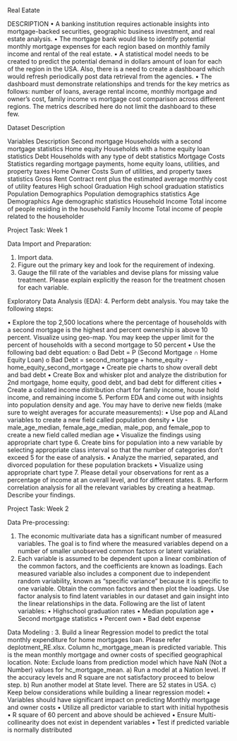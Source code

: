 Real Eatate

DESCRIPTION
•	A banking institution requires actionable insights into mortgage-backed securities, geographic business investment, and real estate analysis. 
•	The mortgage bank would like to identify potential monthly mortgage expenses for each region based on monthly family income and rental of the real estate.
•	A statistical model needs to be created to predict the potential demand in dollars amount of loan for each of the region in the USA. Also, there is a need to create a dashboard which would refresh periodically post data retrieval from the agencies.
•	The dashboard must demonstrate relationships and trends for the key metrics as follows: number of loans, average rental income, monthly mortgage and owner’s cost, family income vs mortgage cost comparison across different regions. The metrics described here do not limit the dashboard to these few.

Dataset Description
 
Variables                     	Description
Second mortgage               	Households with a second mortgage statistics
Home equity                   	Households with a home equity loan statistics
Debt	Households with any type of debt statistics
Mortgage Costs	Statistics regarding mortgage payments, home equity loans, utilities, and property taxes
Home Owner Costs	Sum of utilities, and property taxes statistics
Gross Rent	Contract rent plus the estimated average monthly cost of utility features
High school Graduation	High school graduation statistics
Population Demographics	Population demographics statistics
Age Demographics	Age demographic statistics
Household Income	Total income of people residing in the household
Family Income	Total income of people related to the householder

Project Task: Week 1

Data Import and Preparation:
1.	Import data. 
2.	Figure out the primary key and look for the requirement of indexing.
3.	Gauge the fill rate of the variables and devise plans for missing value treatment. Please explain explicitly the reason for the treatment chosen for each variable.

Exploratory Data Analysis (EDA):
4.	Perform debt analysis. You may take the following steps:

•	Explore the top 2,500 locations where the percentage of households with a second mortgage is the highest and percent ownership is above 10 percent. Visualize using geo-map. You may keep the upper limit for the percent of households with a second mortgage to 50 percent
•	Use the following bad debt equation:
o	Bad Debt = P (Second Mortgage ∩ Home Equity Loan)
o	Bad Debt = second_mortgage + home_equity - home_equity_second_mortgage
•	Create pie charts  to show overall debt and bad debt
•	Create Box and whisker plot and analyze the distribution for 2nd mortgage, home equity, good debt, and bad debt for different cities
•	Create a collated income distribution chart for family income, house hold income, and remaining income
5.	Perform EDA and come out with insights into population density and age. You may have to derive new fields (make sure to weight averages for accurate measurements): 
•	Use pop and ALand variables to create a new field called population density
•	Use male_age_median, female_age_median, male_pop, and female_pop to create a new field called median age
•	Visualize the findings using appropriate chart type
6.	Create bins for population into a new variable by selecting appropriate class interval so that the number of categories don’t exceed 5 for the ease of analysis.
•	Analyze the married, separated, and divorced population for these population brackets
•	Visualize using appropriate chart type
7.	Please detail your observations for rent as a percentage of income at an overall level, and for different states.
8.	Perform correlation analysis for all the relevant variables by creating a heatmap. Describe your findings.
 
Project Task: Week 2

Data Pre-processing:
1.	The economic multivariate data has a significant number of measured variables. The goal is to find where the measured variables depend on a number of smaller unobserved common factors or latent variables. 
2.	Each variable is assumed to be dependent upon a linear combination of the common factors, and the coefficients are known as loadings. Each measured variable also includes a component due to independent random variability, known as “specific variance” because it is specific to one variable. Obtain the common factors and then plot the loadings. Use factor analysis to find latent variables in our dataset and gain insight into the linear relationships in the data. 
       Following are the list of latent variables:
•	Highschool graduation rates
•	Median population age
•	Second mortgage statistics
•	Percent own
•	Bad debt expense
 
Data Modeling :
3.	Build a linear Regression model to predict the total monthly expenditure for home mortgages loan. 
       Please refer deplotment_RE.xlsx. Column hc_mortgage_mean is predicted variable. This is the mean monthly mortgage and owner costs of specified geographical location.
       Note: Exclude loans from prediction model which have NaN (Not a Number) values for hc_mortgage_mean. 
       a) Run a model at a Nation level. If the accuracy levels and R square are not satisfactory proceed to below step.
       b) Run another model at State level. There are 52 states in USA.
       c) Keep below considerations while building a linear regression model:
•	Variables should have significant impact on predicting Monthly mortgage and owner costs
•	Utilize all predictor variable to start with initial hypothesis
•	R square of 60 percent and above should be achieved
•	Ensure Multi-collinearity does not exist in dependent variables
•	Test if predicted variable is normally distributed
